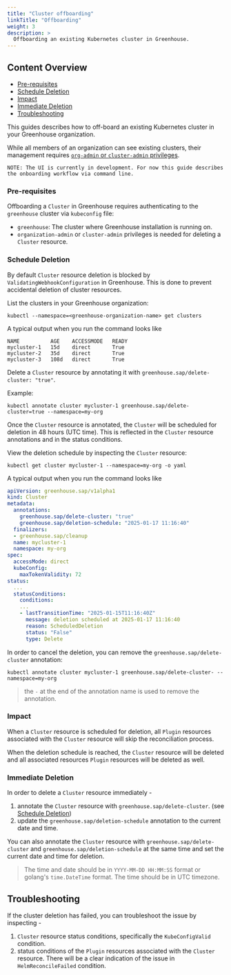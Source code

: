 ```yaml
---
title: "Cluster offboarding"
linkTitle: "Offboarding"
weight: 3
description: >
  Offboarding an existing Kubernetes cluster in Greenhouse.
---
```


## Content Overview

- [Pre-requisites](#pre-requisites)
- [Schedule Deletion](#schedule-deletion)
- [Impact](#impact)
- [Immediate Deletion](#immediate-deletion)
- [Troubleshooting](#trouble-shooting)

This guides describes how to off-board an existing Kubernetes cluster in your Greenhouse organization.  

While all members of an organization can see existing clusters, their management requires [`org-admin` or `cluster-admin` privileges](./../../getting-started/core-concepts/organizations.md).

```
NOTE: The UI is currently in development. For now this guide describes the onboarding workflow via command line.
```

### Pre-requisites

Offboarding a `Cluster` in Greenhouse requires authenticating to the `greenhouse` cluster via `kubeconfig` file:

- `greenhouse`: The cluster where Greenhouse installation is running on.
- `organization-admin` or `cluster-admin` privileges is needed for deleting a `Cluster` resource.

### Schedule Deletion

By default `Cluster` resource deletion is blocked by `ValidatingWebhookConfiguration` in Greenhouse. 
This is done to prevent accidental deletion of cluster resources.

List the clusters in your Greenhouse organization:

```shell
kubectl --namespace=<greenhouse-organization-name> get clusters
```

A typical output when you run the command looks like

```shell
NAME          AGE    ACCESSMODE   READY
mycluster-1   15d    direct       True
mycluster-2   35d    direct       True
mycluster-3   108d   direct       True
```

Delete a `Cluster` resource by annotating it with `greenhouse.sap/delete-cluster: "true"`.

Example:

```shell
kubectl annotate cluster mycluster-1 greenhouse.sap/delete-cluster=true --namespace=my-org
```

Once the `Cluster` resource is annotated, the `Cluster` will be scheduled for deletion in 48 hours (UTC time). 
This is reflected in the `Cluster` resource annotations and in the status conditions.

View the deletion schedule by inspecting the `Cluster` resource:

```shell
kubectl get cluster mycluster-1 --namespace=my-org -o yaml
````

A typical output when you run the command looks like

```yaml
apiVersion: greenhouse.sap/v1alpha1
kind: Cluster
metadata:
  annotations:
    greenhouse.sap/delete-cluster: "true"
    greenhouse.sap/deletion-schedule: "2025-01-17 11:16:40"
  finalizers:
  - greenhouse.sap/cleanup
  name: mycluster-1
  namespace: my-org
spec:
  accessMode: direct
  kubeConfig:
    maxTokenValidity: 72
status:
  ...
  statusConditions:
    conditions:
    ...
    - lastTransitionTime: "2025-01-15T11:16:40Z"
      message: deletion scheduled at 2025-01-17 11:16:40
      reason: ScheduledDeletion
      status: "False"
      type: Delete
```

In order to cancel the deletion, you can remove the `greenhouse.sap/delete-cluster` annotation:

```shell
kubectl annotate cluster mycluster-1 greenhouse.sap/delete-cluster- --namespace=my-org
```

> the `-` at the end of the annotation name is used to remove the annotation.

### Impact

When a `Cluster` resource is scheduled for deletion, all `Plugin` resources associated with the `Cluster` resource will skip the reconciliation process.

When the deletion schedule is reached, the `Cluster` resource will be deleted and all associated resources `Plugin` resources will be deleted as well.


### Immediate Deletion

In order to delete a `Cluster` resource immediately - 

1. annotate the `Cluster` resource with `greenhouse.sap/delete-cluster`. (see [Schedule Deletion](#schedule-deletion))
2. update the `greenhouse.sap/deletion-schedule` annotation to the current date and time.

You can also annotate the `Cluster` resource with `greenhouse.sap/delete-cluster` and `greenhouse.sap/deletion-schedule` at the same time and set the current date and time for deletion.

> The time and date should be in `YYYY-MM-DD HH:MM:SS` format or golang's `time.DateTime` format.
> The time should be in UTC timezone.


## Troubleshooting

If the cluster deletion has failed, you can troubleshoot the issue by inspecting -

1. `Cluster` resource status conditions, specifically the `KubeConfigValid` condition.
2. status conditions of the `Plugin` resources associated with the `Cluster` resource. There will be a clear indication of the issue in `HelmReconcileFailed` condition.
